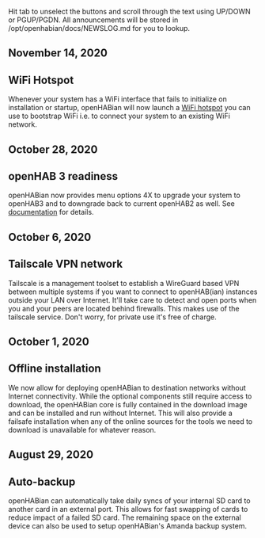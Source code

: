 Hit tab to unselect the buttons and scroll through the text using UP/DOWN or
PGUP/PGDN.
All announcements will be stored in /opt/openhabian/docs/NEWSLOG.md for you to
lookup.

## November 14, 2020
## WiFi Hotspot
Whenever your system has a WiFi interface that fails to initialize on installation or startup,
openHABian will now launch a [WiFi hotspot](docs/openhabian.md#WiFi-Hotspot) you can use to bootstrap WiFi i.e. to connect your
system to an existing WiFi network.


## October 28, 2020
## openHAB 3 readiness
openHABian now provides menu options 4X to upgrade your system to openHAB3 and to downgrade
back to current openHAB2 as well. See [documentation](docs/openhabian.md) for details.


## October 6, 2020
## Tailscale VPN network
Tailscale is a management toolset to establish a WireGuard based VPN between multiple systems
if you want to connect to openHAB(ian) instances outside your LAN over Internet.
It'll take care to detect and open ports when you and your peers are located behind firewalls.
This makes use of the tailscale service. Don't worry, for private use it's free of charge.


## October 1, 2020
## Offline installation
We now allow for deploying openHABian to destination networks without Internet connectivity.
While the optional components still require access to download, the openHABian core is
fully contained in the download image and can be installed and run without Internet.
This will also provide a failsafe installation when any of the online sources for the tools
we need to download is unavailable for whatever reason.


## August 29, 2020
## Auto-backup
openHABian can automatically take daily syncs of your internal SD card to
another card in an external port. This allows for fast swapping of cards
to reduce impact of a failed SD card.
The remaining space on the external device can also be used to setup openHABian's Amanda backup system.
